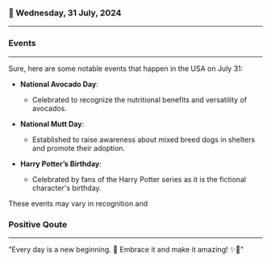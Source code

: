 ### 📅 Wednesday, 31 July, 2024
------
### Events
------
Sure, here are some notable events that happen in the USA on July 31:

- **National Avocado Day**:
  - Celebrated to recognize the nutritional benefits and versatility of avocados.

- **National Mutt Day**:
  - Established to raise awareness about mixed breed dogs in shelters and promote their adoption.

- **Harry Potter’s Birthday**:
  - Celebrated by fans of the Harry Potter series as it is the fictional character's birthday.

These events may vary in recognition and
### Positive Qoute
------
"Every day is a new beginning. 🌅 Embrace it and make it amazing! ✨💪"
